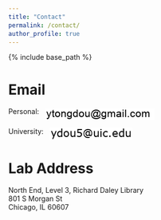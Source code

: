 ```yaml
---
title: "Contact"
permalink: /contact/
author_profile: true
---
```


{% include base_path %}

Email
======
Personal: <a href="mailto: ytongdou@gmail.com"><img align="middle" src="/images/ytongdou.png" alt="personal mail" title="personal mail" hspace="8"/></a>
  
University: <a href="mailto: ydou5@uic.edu"><img align="middle" src="/images/ydou5.png" alt="school mail" title="school mail" hspace="8"/></a>

Lab Address
======
North End, Level 3, Richard Daley Library  
801 S Morgan St  
Chicago, IL 60607
  
<!-- WeChat
======
Searching WeChat ID: **ytongdou** or scan the QR code below.    
![Wechat QR Code](/images/wechat.png) -->
